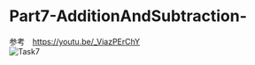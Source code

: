 # Part7-AdditionAndSubtraction-
参考　https://youtu.be/_ViazPErChY  
![Task7](https://user-images.githubusercontent.com/61080570/100631076-b15ccc00-336e-11eb-840f-cd651b546765.gif)
